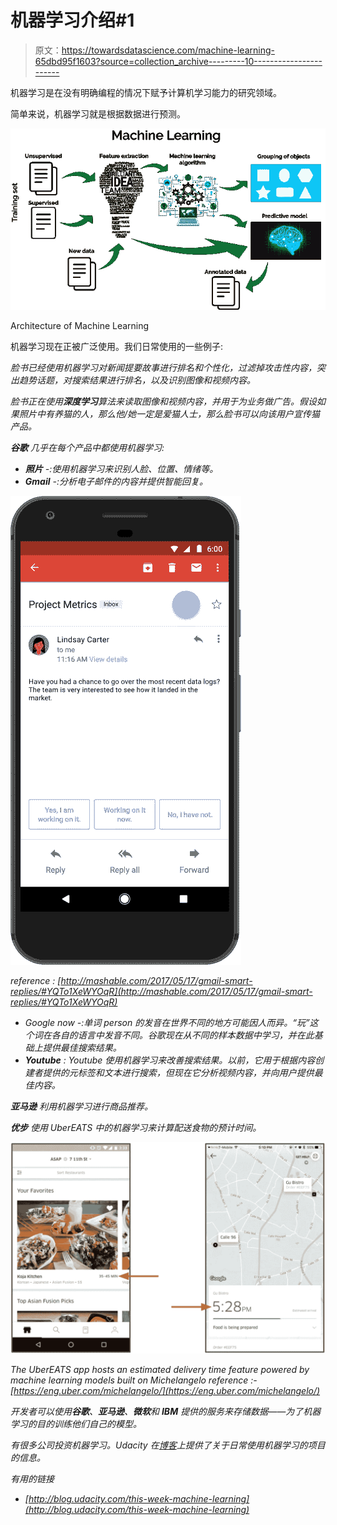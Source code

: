 # 机器学习介绍#1

> 原文：<https://towardsdatascience.com/machine-learning-65dbd95f1603?source=collection_archive---------10----------------------->

机器学习是在没有明确编程的情况下赋予计算机学习能力的研究领域。

简单来说，机器学习就是根据数据进行预测。

![](img/8b97d863380f6ba002ba5c597cdd99ec.png)

Architecture of Machine Learning

机器学习现在正被广泛使用。我们日常使用的一些例子:

*脸书已经使用机器学习对新闻提要故事进行排名和个性化，过滤掉攻击性内容，突出趋势话题，对搜索结果进行排名，以及识别图像和视频内容。*

*脸书正在使用**深度学习**算法来读取图像和视频内容，并用于为业务做广告。假设如果照片中有养猫的人，那么他/她一定是爱猫人士，那么脸书可以向该用户宣传猫产品。*

****谷歌*** 几乎在每个产品中都使用机器学习:*

*   ***照片** -:使用机器学习来识别人脸、位置、情绪等。*
*   ***Gmail** -:分析电子邮件的内容并提供智能回复。*

*![](img/65fd64938757923838f6e568671c856d.png)*

*reference : [http://mashable.com/2017/05/17/gmail-smart-replies/#YQTo1XeWYOqR](http://mashable.com/2017/05/17/gmail-smart-replies/#YQTo1XeWYOqR)*

*   *Google now -:单词 person 的发音在世界不同的地方可能因人而异。“玩”这个词在各自的语言中发音不同。谷歌现在从不同的样本数据中学习，并在此基础上提供最佳搜索结果。*
*   ***Youtube** : Youtube 使用机器学习来改善搜索结果。以前，它用于根据内容创建者提供的元标签和文本进行搜索，但现在它分析视频内容，并向用户提供最佳内容。*

****亚马逊*** 利用机器学习进行商品推荐。*

****优步*** 使用 UberEATS 中的机器学习来计算配送食物的预计时间。*

*![](img/d3a04748d44b6af0b182ab27604279fe.png)*

*The UberEATS app hosts an estimated delivery time feature powered by machine learning models built on Michelangelo reference :- [https://eng.uber.com/michelangelo/](https://eng.uber.com/michelangelo/)*

*开发者可以使用**谷歌**、**亚马逊**、**微软**和 **IBM** 提供的服务来存储数据——为了机器学习的目的训练他们自己的模型。*

*有很多公司投资机器学习。Udacity 在[博客](http://blog.udacity.com/this-week-machine-learning)上提供了关于日常使用机器学习的项目的信息。*

*有用的链接*

*   *[http://blog.udacity.com/this-week-machine-learning](http://blog.udacity.com/this-week-machine-learning)*